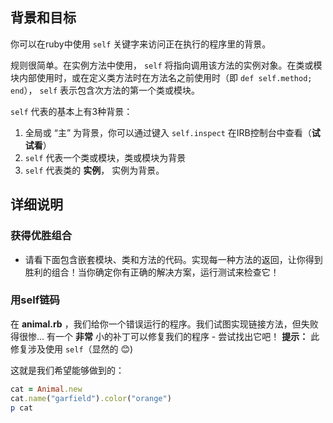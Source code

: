 ## 背景和目标

你可以在ruby中使用 `self` 关键字来访问正在执行的程序里的背景。

规则很简单。在实例方法中使用， `self` 将指向调用该方法的实例对象。在类或模块内部使用时，或在定义类方法时在方法名之前使用时（即 `def self.method; end`）， `self` 表示包含次方法的第一个类或模块。

`self` 代表的基本上有3种背景：

1. 全局或 “主” 为背景，你可以通过键入 `self.inspect` 在IRB控制台中查看（**试试看**）
2. `self` 代表一个类或模块，类或模块为背景
3. `self` 代表类的 **实例**， 实例为背景。

## 详细说明

### 获得优胜组合

* 请看下面包含嵌套模块、类和方法的代码。实现每一种方法的返回，让你得到胜利的组合！当你确定你有正确的解决方案，运行测试来检查它！

### 用self链码

在 **animal.rb** ，我们给你一个错误运行的程序。我们试图实现链接方法，但失败得很惨... 有一个 **非常** 小的补丁可以修复我们的程序 - 尝试找出它吧！ **提示：** 此修复涉及使用 `self`（显然的 😊)

这就是我们希望能够做到的：

```ruby
cat = Animal.new
cat.name("garfield").color("orange")
p cat
```
